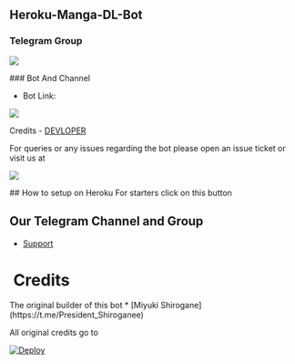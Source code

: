 ## Heroku-Manga-DL-Bot

### Telegram Group
<p align="left"><a href="https://t.me/Animemusicarchive6"> <img src="https://i.imgur.com/aokorKE.png" /> </a></p>
### Bot And Channel

* Bot Link:

<a href="test"> <img src="https://i.imgur.com/lmw1PlT.png" /></a>


Credits - <a href="https://t.me/Yeageristbotsdev" rel="nofollow">DEVLOPER</a>


For queries or any issues regarding the bot please open an issue ticket or visit us at
<p align="left"><a href="https://t.me/Yeageristbots"> <img src="https://i.imgur.com/aokorKE.png" /> </a></p>
## How to setup on Heroku
For starters click on this button

## Our Telegram Channel and Group

* [Support](https://t.me/Yeageristbots)
<h1><strong> Credits</strong></h1>
The original builder of this bot
* [Miyuki Shirogane](https://t.me/President_Shiroganee)

All original credits go to <a href="https://t.me/President_Shirogane">

  
[![Deploy](https://www.herokucdn.com/deploy/button.svg)](https://dashboard.heroku.com/new?template=https://github.com/Achu2234/Heroku-Manga-DL-Bot)
